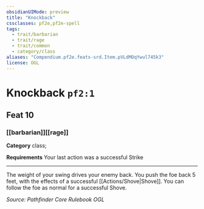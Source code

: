```yaml
---
obsidianUIMode: preview
title: "Knockback"
cssclasses: pf2e,pf2e-spell
tags:
  - trait/barbarian
  - trait/rage
  - trait/common
  - category/class
aliases: "Compendium.pf2e.feats-srd.Item.pVLdMOqYwul745k3"
license: OGL
---
```

# Knockback `pf2:1`
## Feat 10
### [[barbarian]][[rage]]

**Category** class; 




**Requirements** Your last action was a successful Strike

* * *

The weight of your swing drives your enemy back. You push the foe back 5 feet, with the effects of a successful [[Actions/Shove|Shove]]. You can follow the foe as normal for a successful Shove.

*Source: Pathfinder Core Rulebook*
*OGL*